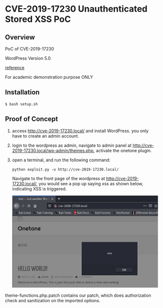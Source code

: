 # CVE-2019-17230 Unauthenticated Stored XSS PoC

## Overview

PoC of CVE-2019-17230

WordPress Version 5.0 

[reference](https://blog.nintechnet.com/unauthenticated-stored-xss-vulnerability-in-wordpress-onetone-theme-unpatched/)

For academic demonstration purpose ONLY

## Installation

```
$ bash setup.sh
```

## Proof of Concept

1. access http://cve-2019-17230.local/ and install WordPress. you only have to create an admin account. 

3.  login to the wordpress as admin, navigate to admin panel at http://cve-2019-17230.local/wp-admin/themes.php, activate the onetone plugin.

3.  open a terminal, and run the following command:

    ```
    python exploit.py -u http://cve-2019-17230.local/
    ```

    Navigate to the front page of the wordpress at http://cve-2019-17230.local/, you would see a pop up saying xss as shown below, indicating XSS is triggered.

    ![image-20210320162847319](image/image-20210320162847319.png?raw=true)

theme-functions.php.patch contains our patch, which does authorization check and sanitization on the imported options.
